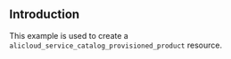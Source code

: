 ## Introduction

This example is used to create a `alicloud_service_catalog_provisioned_product` resource.

<!-- BEGIN_TF_DOCS -->

<!-- END_TF_DOCS -->
